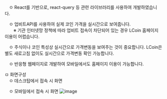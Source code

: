 
　ㅇ React를 기반으로, react-query 등 관련 라이브러리를 사용하여 개발하였습니다.

　ㅇ 업비트API를 사용하여 실제 코인 가격을 실시간으로 보여줍니다.  
 　　※ 기관 인터넷망 정책에 따라 업비트 접속이 차단되어 있는 경우 LCoin 홈페이지 이용이 어렵습니다.
  
　ㅇ 주식이나 코인 특성상 실시간으로 가격변동을 보여주는 것이 중요합니다. LCoin은 별도 새로고침 없이도 실시간으로 가격변동 확인 가능합니다.

　ㅇ 반응형 웹페이지로 개발하여 모바일에서도 홈페이지 이용이 가능합니다.


ㅁ 화면구성  
　ㅇ 데스크탑에서 접속 시 화면

　ㅇ 모바일에서 접속 시 화면
![image](https://github.com/doitjustgo/LCoin/assets/24933367/db729f37-4e79-41c8-9671-28c094ff78be)
